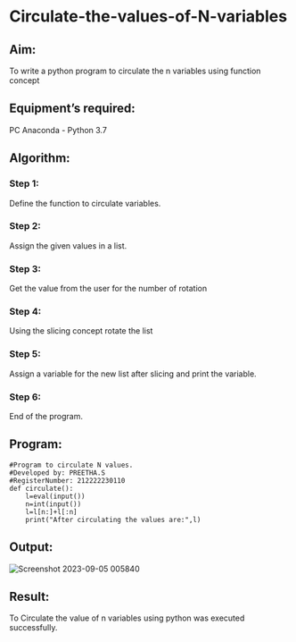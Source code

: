 # Circulate-the-values-of-N-variables
## Aim:
To write a python program to circulate the n variables using function concept
## Equipment’s required:
PC
Anaconda - Python 3.7
## Algorithm: 
### Step 1: 
Define the function to circulate variables.
### Step 2: 
Assign the given values in a list.
### Step 3: 
Get the value from the user for the number of rotation
### Step 4: 
Using the slicing concept rotate the list
### Step 5: 
Assign a variable for the new list after slicing and print the variable.
### Step 6: 
End of the program.

## Program:
```
#Program to circulate N values.
#Developed by: PREETHA.S
#RegisterNumber: 212222230110
def circulate():
    l=eval(input())
    n=int(input())
    l=l[n:]+l[:n]
    print("After circulating the values are:",l)
```
## Output:
![Screenshot 2023-09-05 005840](https://github.com/Preetha-Senthamilan/Circulate-the-values-of-N-variables/assets/119390282/fa2415f3-29f4-458b-88e0-2bb5ad79dd9b)


## Result:
To Circulate the value of n variables using python was executed successfully.
